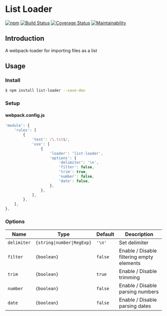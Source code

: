 # List Loader

[![npm](https://img.shields.io/npm/v/list-loader.svg)](https://www.npmjs.com/package/list-loader)
[![Build Status](https://travis-ci.org/sapphiredev/list-loader.svg?branch=master)](https://travis-ci.org/sapphiredev/list-loader)
[![Coverage Status](https://coveralls.io/repos/github/sapphiredev/list-loader/badge.svg?branch=master)](https://coveralls.io/github/sapphiredev/list-loader?branch=master)
[![Maintainability](https://api.codeclimate.com/v1/badges/e1ed105c37c9df52611a/maintainability)](https://codeclimate.com/github/sapphiredev/list-loader/maintainability)

## Introduction

A webpack-loader for importing files as a list

## Usage

### Install

```sh
$ npm install list-loader --save-dev
```

### Setup

#### webpack.config.js

```js
'module': {
	'rules': [
		{
			'test': /\.txt$/,
			'use': [
				{
					'loader': 'list-loader',
					'options': {
						'delimiter': '\n',
						'filter': false,
						'trim': true,
						'number': false,
						'date': false,
					},
				},
			],
		},
	],
},
```

### Options

Name | Type | Default | Description
----|----|----|----
`delimiter` | `{string\|number\|RegExp}` | `'\n'` | Set delimiter
`filter` | `{boolean}` | `false` | Enable / Disable filtering empty elements
`trim` | `{boolean}` | `true` | Enable / Disable trimming
`number` | `{boolean}` | `false` | Enable / Disable parsing numbers
`date` | `{boolean}` | `false` | Enable / Disable parsing dates
